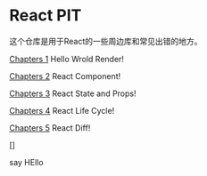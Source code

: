 # React PIT

这个仓库是用于React的一些周边库和常见出错的地方。

[Chapters 1](www.baidu.com)  Hello Wrold Render!

[Chapters 2]() React Component!

[Chapters 3]() React State and Props!

[Chapters 4]() React Life Cycle!

[Chapters 5]() React Diff!
 
[]

say HEllo 